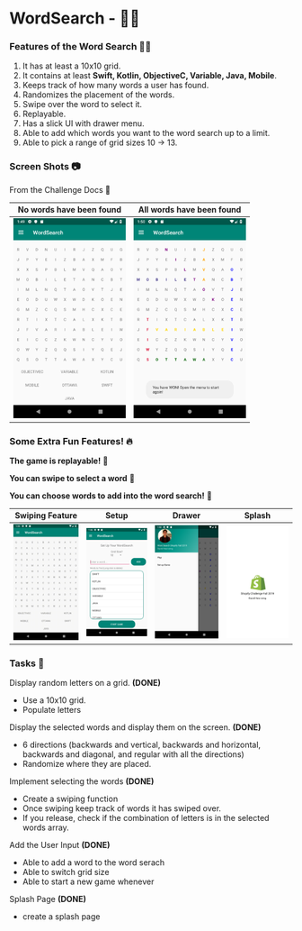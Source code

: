 # WordSearch - :punch::clap:

### Features of the Word Search :tada::green_heart:
1. It has at least a 10x10 grid.
2. It contains at least **Swift, Kotlin, ObjectiveC, Variable, Java, Mobile**.
3. Keeps track of how many words a user has found.
4. Randomizes the placement of the words.
5. Swipe over the word to select it.
6. Replayable.
7. Has a slick UI with drawer menu.
8. Able to add which words you want to the word search up to a limit.
9. Able to pick a range of grid sizes 10 -> 13.

### Screen Shots :camera:
 
From the Challenge Docs :book:

| No words have been found | All words have been found |
| --- | --- |
|<img src="https://github.com/DavidHewWing/WordSearch/blob/master/pictures/unsolved.png" width="200"> | <img src="https://github.com/DavidHewWing/WordSearch/blob/master/pictures/solved.png" width="200"> |

### Some Extra Fun Features! :fire:

**The game is replayable!** :tada:

**You can swipe to select a word** :tada:

**You can choose words to add into the word search!** :tada:

| Swiping Feature | Setup | Drawer | Splash |
| --- | --- | --- | --- |
| <img src="https://github.com/DavidHewWing/WordSearch/blob/master/pictures/demo.gif" width="200"> | <img src="https://github.com/DavidHewWing/WordSearch/blob/master/pictures/setup.png" width="200"> | <img src="https://github.com/DavidHewWing/WordSearch/blob/master/pictures/drawer.png" width="200"> | <img src="https://github.com/DavidHewWing/WordSearch/blob/master/pictures/splash.png" width="200">

### Tasks :pencil:
Display random letters on a grid. **(DONE)**
- Use a 10x10 grid.
- Populate letters

Display the selected words and display them on the screen. **(DONE)**
- 6 directions (backwards and vertical, backwards and horizontal, backwards and diagonal, and regular with all the directions)
- Randomize where they are placed.

Implement selecting the words **(DONE)**
- Create a swiping function
- Once swiping keep track of words it has swiped over.
- If you release, check if the combination of letters is in the selected words array.

Add the User Input **(DONE)**
- Able to add a word to the word serach
- Able to switch grid size
- Able to start a new game whenever

Splash Page **(DONE)**
- create a splash page
